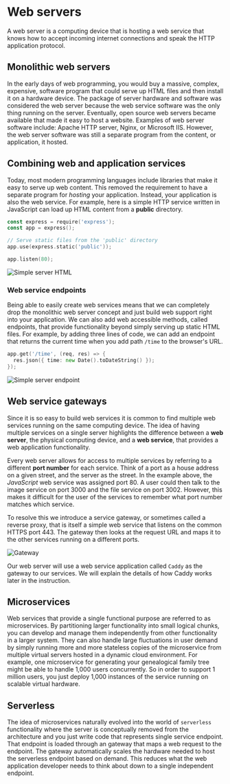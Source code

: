 # Web servers

A web server is a computing device that is hosting a web service that knows how to accept incoming internet connections and speak the HTTP application protocol.

## Monolithic web servers

In the early days of web programming, you would buy a massive, complex, expensive, software program that could serve up HTML files and then install it on a hardware device. The package of server hardware and software was considered the web server because the web service software was the only thing running on the server. Eventually, open source web servers became available that made it easy to host a website. Examples of web server software include: Apache HTTP server, Nginx, or Microsoft IIS. However, the web server software was still a separate program from the content, or application, it hosted.

## Combining web and application services

Today, most modern programming languages include libraries that make it easy to serve up web content. This removed the requirement to have a separate program for _hosting_ your application. Instead, your application is also the web service. For example, here is a simple HTTP service written in JavaScript can load up HTML content from a **public** directory.

```go
const express = require('express');
const app = express();

// Serve static files from the 'public' directory
app.use(express.static('public'));

app.listen(80);
```

![Simple server HTML](simpleServerHtml.png)

### Web service endpoints

Being able to easily create web services means that we can completely drop the monolithic web server concept and just build web support right into your application. We can also add web accessible methods, called endpoints, that provide functionality beyond simply serving up static HTML files. For example, by adding three lines of code, we can add an endpoint that returns the current time when you add path `/time` to the browser's URL.

```go
app.get('/time', (req, res) => {
  res.json({ time: new Date().toDateString() });
});
```

![Simple server endpoint](simpleServerEndpoint.png)

## Web service gateways

Since it is so easy to build web services it is common to find multiple web services running on the same computing device. The idea of having multiple services on a single server highlights the difference between a **web server**, the physical computing device, and a **web service**, that provides a web application functionality.

Every web server allows for access to multiple services by referring to a different **port number** for each service. Think of a port as a house address on a given street, and the server as the street. In the example above, the _JavaScript_ web service was assigned port 80. A user could then talk to the image service on port 3000 and the file service on port 3002. However, this makes it difficult for the user of the services to remember what port number matches which service.

To resolve this we introduce a service gateway, or sometimes called a reverse proxy, that is itself a simple web service that listens on the common HTTPS port 443. The gateway then looks at the request URL and maps it to the other services running on a different ports.

![Gateway](webServersGateway.jpg)

Our web server will use a web service application called `Caddy` as the gateway to our services. We will explain the details of how Caddy works later in the instruction.

## Microservices

Web services that provide a single functional purpose are referred to as microservices. By partitioning larger functionality into small logical chunks, you can develop and manage them independently from other functionality in a larger system. They can also handle large fluctuations in user demand by simply running more and more stateless copies of the microservice from multiple virtual servers hosted in a dynamic cloud environment. For example, one microservice for generating your genealogical family tree might be able to handle 1,000 users concurrently. So in order to support 1 million users, you just deploy 1,000 instances of the service running on scalable virtual hardware.

## Serverless

The idea of microservices naturally evolved into the world of `serverless` functionality where the server is conceptually removed from the architecture and you just write code that represents single service endpoint. That endpoint is loaded through an gateway that maps a web request to the endpoint. The gateway automatically scales the hardware needed to host the serverless endpoint based on demand. This reduces what the web application developer needs to think about down to a single independent endpoint.
